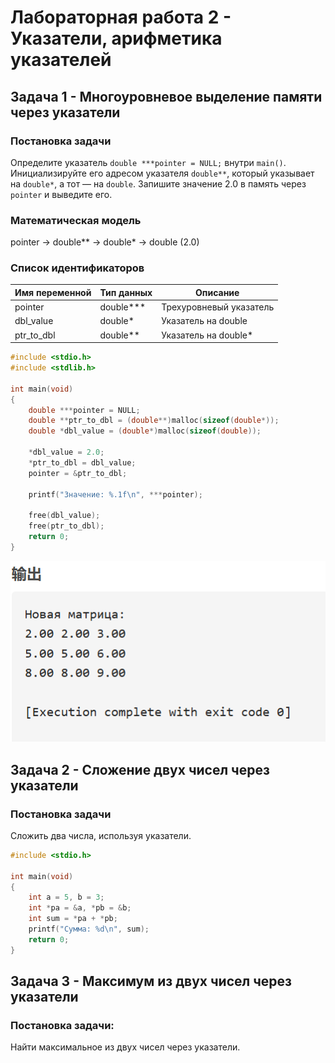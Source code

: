 # Лабораторная работа 2 - Указатели, арифметика указателей

## Задача 1 - Многоуровневое выделение памяти через указатели

### Постановка задачи

Определите указатель `double ***pointer = NULL;` внутри `main()`. Инициализируйте его адресом указателя `double**`, который указывает на `double*`, а тот — на `double`. Запишите значение 2.0 в память через `pointer` и выведите его.

### Математическая модель

pointer → double** → double* → double (2.0)

### Список идентификаторов
| Имя переменной | Тип данных       | Описание                     |
|----------------|------------------|------------------------------|
| pointer        | double***        | Трехуровневый указатель      |
| dbl_value      | double*          | Указатель на double          |
| ptr_to_dbl     | double**         | Указатель на double*         |

 
```c
#include <stdio.h>
#include <stdlib.h>

int main(void)
{
    double ***pointer = NULL;
    double **ptr_to_dbl = (double**)malloc(sizeof(double*));
    double *dbl_value = (double*)malloc(sizeof(double));
    
    *dbl_value = 2.0;
    *ptr_to_dbl = dbl_value;
    pointer = &ptr_to_dbl;
    
    printf("Значение: %.1f\n", ***pointer);
    
    free(dbl_value);
    free(ptr_to_dbl);
    return 0;
}
```

 ![image](https://github.com/Yanxi1214/Programming---c-language/blob/Laboratory-work-2/1.bmp)


 ## Задача 2 - Сложение двух чисел через указатели

### Постановка задачи
Сложить два числа, используя указатели.


```c
#include <stdio.h>

int main(void)
{
    int a = 5, b = 3;
    int *pa = &a, *pb = &b;
    int sum = *pa + *pb;
    printf("Сумма: %d\n", sum);
    return 0;
}
```



## Задача 3 - Максимум из двух чисел через указатели
### Постановка задачи:
Найти максимальное из двух чисел через указатели.


